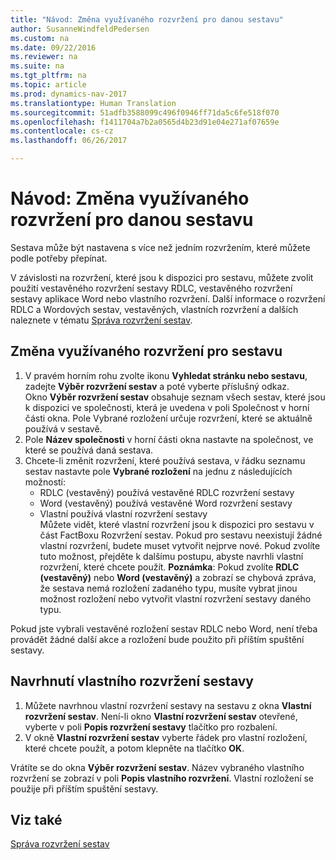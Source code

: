 ```yaml
---
title: "Návod: Změna využívaného rozvržení pro danou sestavu"
author: SusanneWindfeldPedersen
ms.custom: na
ms.date: 09/22/2016
ms.reviewer: na
ms.suite: na
ms.tgt_pltfrm: na
ms.topic: article
ms.prod: dynamics-nav-2017
ms.translationtype: Human Translation
ms.sourcegitcommit: 51adfb3588099c496f0946ff71da5c6fe518f070
ms.openlocfilehash: f1411704a7b2a0565d4b23d91e04e271af07659e
ms.contentlocale: cs-cz
ms.lasthandoff: 06/26/2017

---
```


# <a name="how-to-change-which-layout-is-currently-used-on-a-report"></a>Návod: Změna využívaného rozvržení pro danou sestavu
Sestava může být nastavena s více než jedním rozvržením, které můžete podle potřeby přepínat.

V závislosti na rozvržení, které jsou k dispozici pro sestavu, můžete zvolit použití vestavěného rozvržení sestavy RDLC, vestavěného rozvržení sestavy aplikace Word nebo vlastního rozvržení. Další informace o rozvržení RDLC a Wordových sestav, vestavěných, vlastních rozvržení a dalších naleznete v tématu [Správa rozvržení sestav](ui-manage-report-layouts.md).

## <a name="to-change-the-layout-that-is-used-on-a-report"></a>Změna využívaného rozvržení pro sestavu
1. V pravém horním rohu zvolte ikonu **Vyhledat stránku nebo sestavu**, zadejte **Výběr rozvržení sestav** a poté vyberte příslušný odkaz.  
Okno **Výběr rozvržení sestav** obsahuje seznam všech sestav, které jsou k dispozici ve společnosti, která je uvedena v poli Společnost v horní části okna. Pole Vybrané rozložení určuje rozvržení, které se aktuálně používá v sestavě.
2. Pole **Název společnosti** v horní části okna nastavte na společnost, ve které se používá daná sestava.
3. Chcete-li změnit rozvržení, které používá sestava, v řádku seznamu sestav nastavte pole **Vybrané rozložení** na jednu z následujících možností:
    -  RDLC (vestavěný) používá vestavěné RDLC rozvržení sestavy
    - Word (vestavěný) používá vestavěné Word rozvržení sestavy
    - Vlastní používá vlastní rozvržení sestavy  
    Můžete vidět, které vlastní rozvržení jsou k dispozici pro sestavu v část FactBoxu Rozvržení sestav. Pokud pro sestavu neexistují žádné vlastní rozvržení, budete muset vytvořit nejprve nové. Pokud zvolíte tuto možnost, přejděte k dalšímu postupu, abyste navrhli vlastní rozvržení, které chcete použít.
**Poznámka**: Pokud zvolíte **RDLC (vestavěný)** nebo **Word (vestavěný)** a zobrazí se chybová zpráva, že sestava nemá rozložení zadaného typu, musíte vybrat jinou možnost rozložení nebo vytvořit vlastní rozvržení sestavy daného typu.

Pokud jste vybrali vestavěné rozložení sestav RDLC nebo Word, není třeba provádět žádné další akce a rozložení bude použito při příštím spuštění sestavy.

## <a name="to-specify-a-custom-layout-on-a-report"></a>Navrhnutí vlastního rozvržení sestavy
1. Můžete navrhnou vlastní rozvržení sestavy na sestavu z okna **Vlastní rozvržení sestav**. Není-li okno **Vlastní rozvržení sestav** otevřené, vyberte v poli **Popis rozvržení sestavy** tlačítko pro rozbalení.
2. V okně **Vlastní rozvržení sestav** vyberte řádek pro vlastní rozložení, které chcete použít, a potom klepněte na tlačítko **OK**.

Vrátíte se do okna **Výběr rozvržení sestav**. Název vybraného vlastního rozvržení se zobrazí v poli **Popis vlastního rozvržení**. Vlastní rozložení se použije při příštím spuštění sestavy.

## <a name="see-also"></a>Viz také
[Správa rozvržení sestav](ui-manage-report-layouts.md)

